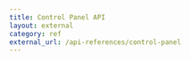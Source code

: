 ```yaml
---
title: Control Panel API
layout: external
category: ref
external_url: /api-references/control-panel
---
```



